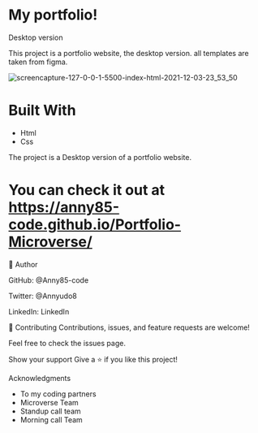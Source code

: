 # My portfolio!
Desktop version

This project is a portfolio website, the desktop version. all templates are taken from figma.

![screencapture-127-0-0-1-5500-index-html-2021-12-03-23_53_50](https://user-images.githubusercontent.com/87186552/144683443-5d7bca1d-550b-4200-8092-b51090f7f7fb.png)
# Built With
 - Html
 - Css

The project is a Desktop version of a portfolio website.
# You can check it out at https://anny85-code.github.io/Portfolio-Microverse/

👤 Author

GitHub: @Anny85-code

Twitter: @Annyudo8

LinkedIn: LinkedIn

🤝 Contributing
Contributions, issues, and feature requests are welcome!

Feel free to check the issues page.

Show your support
Give a ⭐️ if you like this project!

Acknowledgments
- To my coding partners
- Microverse Team
- Standup call team
- Morning call Team






